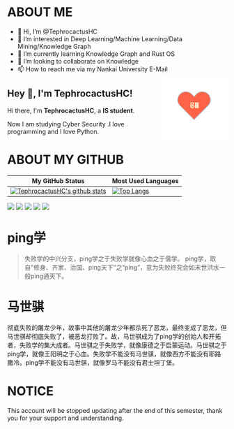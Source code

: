 # ABOUT ME
- 👋 Hi, I’m @TephrocactusHC
- 👀 I’m interested in Deep Learning/Machine Learning/Data Mining/Knowledge Graph
- 🌱 I’m currently learning Knowledge Graph and Rust OS
- 💞️ I’m looking to collaborate on Knowledge
- 📫 How to reach me via my Nankai University E-Mail
<a href="https://github.com/L1cardo/iBeats"><img align="right" width="150px" src="https://raw.githubusercontent.com/L1cardo/iBeats/main/files/heart.svg"/></a>
## Hey 👋, I'm TephrocactusHC!

Hi there, I'm **TephrocactusHC**, a **IS student**.

Now I am studying Cyber Security .I love programming and I love Python.


# ABOUT MY GITHUB
| My GitHub Status                                                                                                                                                     | Most Used Languages                                                                                                                          |
|----------------------------------------------------------------------------------------------------------------------------------------------------------------------|----------------------------------------------------------------------------------------------------------------------------------------------|
| [![TephrocactusHC's github stats](https://github-readme-stats.vercel.app/api?username=TephrocactusHC&theme=buefy&show_icons=true&layout=compact)](https://github.com/anuraghazra/github-readme-stats)|[![Top Langs](https://github-readme-stats.vercel.app/api/top-langs/?username=TephrocactusHC)](https://github.com/anuraghazra/github-readme-stats)|

![](http://github-profile-summary-cards.vercel.app/api/cards/repos-per-language?username=TephrocactusHC&theme=vue)
![](http://github-profile-summary-cards.vercel.app/api/cards/most-commit-language?username=TephrocactusHC&theme=vue)
![](http://github-profile-summary-cards.vercel.app/api/cards/stats?username=TephrocactusHC&theme=vue)
![](http://github-profile-summary-cards.vercel.app/api/cards/productive-time?username=TephrocactusHC&theme=vue&utcOffset=8)
![](http://github-profile-summary-cards.vercel.app/api/cards/profile-details?username=TephrocactusHC&theme=vue)
# ping学
> 失败学的中兴分支，ping学之于失败学就像心血之于儒学。
ping学，取自"修身、齐家、治国、ping天下"之“ping”，意为失败终究会如末世洪水一般ping通天下。<br/>
# 马世骐
彻底失败的屠龙少年，故事中其他的屠龙少年都杀死了恶龙，最终变成了恶龙，但马世骐却彻底失败了，被恶龙打败了。故，马世骐成为了ping学的创始人和开拓者，失败学的集大成者。马世骐之于失败学，就像康德之于启蒙运动。马世骐之于ping学，就像王阳明之于心血。失败学不能没有马世骐，就像西方不能没有耶路撒冷。ping学不能没有马世骐，就像罗马不能没有君士坦丁堡。
# NOTICE
This account will be stopped updating after the end of this semester, thank you for your support and understanding.
<!---
TephrocactusHC/TephrocactusHC is a ✨ special ✨ repository because its `README.md` (this file) appears on your GitHub profile.
You can click the Preview link to take a look at your changes.
--->
